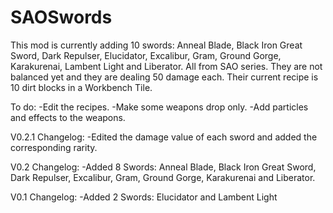 # SAOSwords

This mod is currently adding 10 swords: 
Anneal Blade, Black Iron Great Sword, Dark Repulser, Elucidator, Excalibur, Gram, Ground Gorge, Karakurenai, Lambent Light and Liberator. 
All from SAO series.
They are not balanced yet and they are dealing 50 damage each. Their current recipe is 10 dirt blocks in a Workbench Tile.

To do:
  -Edit the recipes.
  -Make some weapons drop only.
  -Add particles and effects to the weapons.

V0.2.1 Changelog:
  -Edited the damage value of each sword and added the corresponding rarity.

V0.2 Changelog:
  -Added 8 Swords: Anneal Blade, Black Iron Great Sword, Dark Repulser, Excalibur, Gram, Ground Gorge, Karakurenai and Liberator.

V0.1 Changelog:
  -Added 2 Swords: Elucidator and Lambent Light
